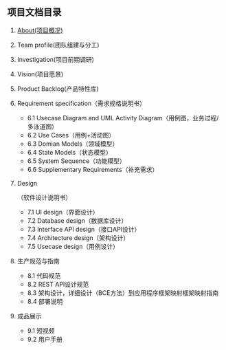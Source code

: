 ## 项目文档目录

1. [About(项目概况)](https://vilin.club/CrowdfundingDAppDocs/)

2. Team profile(团队组建与分工)

3. Investigation(项目前期调研)

4. Vision(项目愿景)

5. Product Backlog(产品特性库)

6. Requirement specification（需求规格说明书）

   - 6.1 Usecase Diagram and UML Activity Diagram（用例图，业务过程/多泳道图）
   - 6.2 Use Cases（用例+活动图）
   - 6.3 Domian Models（领域模型）
   - 6.4 State Models（状态模型）
   - 6.5 System Sequence（功能模型）
   - 6.6 Supplementary Requirements（补充需求）

7. Design

   （软件设计说明书）

   - 7.1 UI design（界面设计）
   - 7.2 Database design（数据库设计）
   - 7.3 Interface API design（接口API设计）
   - 7.4 Architecture design（架构设计）
   - 7.5 Usecase design（用例设计）

8. 生产规范与指南

   - 8.1 代码规范
   - 8.2 REST API设计规范
   - 8.3 架构设计，详细设计（BCE方法）到应用程序框架映射框架映射指南
   - 8.4 部署说明

9. 成品展示

   - 9.1 短视频
   - 9.2 用户手册